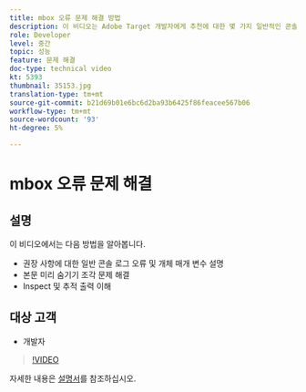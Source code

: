 ```yaml
---
title: mbox 오류 문제 해결 방법
description: 이 비디오는 Adobe Target 개발자에게 추천에 대한 몇 가지 일반적인 콘솔 로그 오류 및 개체 매개 변수를 보여줍니다. 본문 미리 숨김 문제를 해결하는 방법과 추적 출력을 검사하고 이해하는 방법을 알아봅니다.
role: Developer
level: 중간
topic: 성능
feature: 문제 해결
doc-type: technical video
kt: 5393
thumbnail: 35153.jpg
translation-type: tm+mt
source-git-commit: b21d69b01e6bc6d2ba93b6425f86feacee567b06
workflow-type: tm+mt
source-wordcount: '93'
ht-degree: 5%

---
```



# mbox 오류 문제 해결

## 설명

이 비디오에서는 다음 방법을 알아봅니다.

* 권장 사항에 대한 일반 콘솔 로그 오류 및 개체 매개 변수 설명
* 본문 미리 숨기기 조각 문제 해결
* Inspect 및 추적 출력 이해

## 대상 고객

* 개발자

>[!VIDEO](https://video.tv.adobe.com/v/35153/?quality=12)

자세한 내용은 [설명서](https://docs.adobe.com/content/help/en/target/using/troubleshoot/troubleshooting-target.html)를 참조하십시오.
